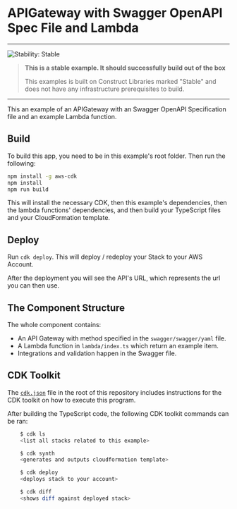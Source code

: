 # APIGateway with Swagger OpenAPI Spec File and Lambda
<!--BEGIN STABILITY BANNER-->
---

![Stability: Stable](https://img.shields.io/badge/stability-Stable-success.svg?style=for-the-badge)

> **This is a stable example. It should successfully build out of the box**
>
> This examples is built on Construct Libraries marked "Stable" and does not have any infrastructure prerequisites to build.

---
<!--END STABILITY BANNER-->

This an example of an APIGateway with an Swagger OpenAPI Specification file and an example Lambda function.

## Build

To build this app, you need to be in this example's root folder. Then run the following:

```bash
npm install -g aws-cdk
npm install
npm run build
```

This will install the necessary CDK, then this example's dependencies, then the lambda functions' dependencies, and then build your TypeScript files and your CloudFormation template.

## Deploy

Run `cdk deploy`. This will deploy / redeploy your Stack to your AWS Account.

After the deployment you will see the API's URL, which represents the url you can then use.

## The Component Structure

The whole component contains:

- An API Gateway with method specified in the `swagger/swagger/yaml` file.
- A Lambda function in `lambda/index.ts` which return an example item.
- Integrations and validation happen in the Swagger file.

## CDK Toolkit

The [`cdk.json`](./cdk.json) file in the root of this repository includes
instructions for the CDK toolkit on how to execute this program.

After building the TypeScript code, the following CDK toolkit commands can be ran:

```bash
    $ cdk ls
    <list all stacks related to this example>

    $ cdk synth
    <generates and outputs cloudformation template>

    $ cdk deploy
    <deploys stack to your account>

    $ cdk diff
    <shows diff against deployed stack>
```